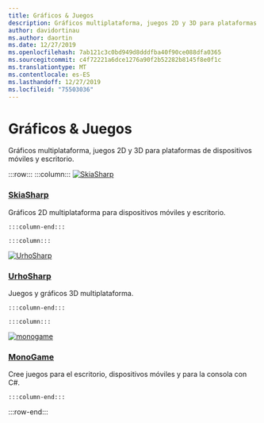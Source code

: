 ```yaml
---
title: Gráficos & Juegos
description: Gráficos multiplataforma, juegos 2D y 3D para plataformas de dispositivos móviles y escritorio.
author: davidortinau
ms.author: daortin
ms.date: 12/27/2019
ms.openlocfilehash: 7ab121c3c0bd949d8dddfba40f90ce088dfa0365
ms.sourcegitcommit: c4f72221a6dce1276a90f2b52282b8145f8e0f1c
ms.translationtype: MT
ms.contentlocale: es-ES
ms.lasthandoff: 12/27/2019
ms.locfileid: "75503036"
---
```

# <a name="graphics--games"></a>Gráficos & Juegos

Gráficos multiplataforma, juegos 2D y 3D para plataformas de dispositivos móviles y escritorio.

:::row:::
    :::column:::
[![SkiaSharp](~/media/index/xamarin-graphics-skia.svg)](~/xamarin-forms/user-interface/graphics/skiasharp/index.md)

### <a name="skiasharpxamarin-formsuser-interfacegraphicsskiasharpindexmd"></a>[SkiaSharp](~/xamarin-forms/user-interface/graphics/skiasharp/index.md)

Gráficos 2D multiplataforma para dispositivos móviles y escritorio.

    :::column-end:::

    :::column:::
[![UrhoSharp](~/media/index/xamarin-graphics-urho.svg)](~/graphics-games/urhosharp/index.md)

### <a name="urhosharpgraphics-gamesurhosharpindexmd"></a>[UrhoSharp](~/graphics-games/urhosharp/index.md)

Juegos y gráficos 3D multiplataforma.

    :::column-end:::

    :::column:::
[![monogame](~/media/index/xamarin-graphics-monogame.svg)](~/graphics-games/monogame/index.md)

### <a name="monogamegraphics-gamesmonogameindexmd"></a>[MonoGame](~/graphics-games/monogame/index.md)

Cree juegos para el escritorio, dispositivos móviles y para la consola con C#.

    :::column-end:::

:::row-end:::